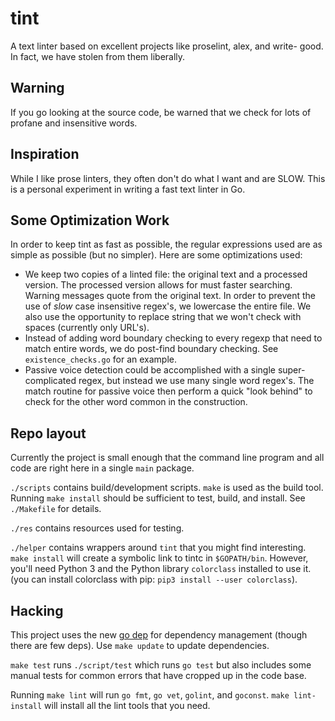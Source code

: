 # tint

A text linter based on excellent projects like proselint, alex, and write-
good. In fact, we have stolen from them liberally.

## Warning

If you go looking at the source code, be warned that we check for lots of
profane and insensitive words.

## Inspiration

While I like prose linters, they often don't do what I want and are SLOW.
This is a personal experiment in writing a fast text linter in Go.

## Some Optimization Work

In order to keep tint as fast as possible, the regular expressions used are as
simple as possible (but no simpler). Here are some optimizations used:

* We keep two copies of a linted file: the original text and a processed
  version. The processed version allows for must faster searching. Warning
  messages quote from the original text. In order to prevent the use of *slow*
  case insensitive regex's, we lowercase the entire file. We also use the
  opportunity to replace string that we won't check with spaces (currently only
  URL's).
* Instead of adding word boundary checking to every regexp that need to
  match entire words, we do post-find boundary checking. See
  `existence_checks.go` for an example.
* Passive voice detection could be accomplished with a single super-complicated
  regex, but instead we use many single word regex's. The match routine for
  passive voice then perform a quick "look behind" to check for the other word
  common in the construction.

## Repo layout

Currently the project is small enough that the command line program and all
code are right here in a single `main` package.

`./scripts` contains build/development scripts. `make` is used as the build
tool. Running `make install` should be sufficient to test, build, and install.
See `./Makefile` for details.

`./res` contains resources used for testing.

`./helper` contains wrappers around `tint` that you might find interesting.
`make install` will create a symbolic link to tintc in `$GOPATH/bin`. However,
you'll need Python 3 and the Python library `colorclass` installed to use it.
(you can install colorclass with pip: `pip3 install --user colorclass`).

## Hacking

This project uses the new [go dep](https://github.com/golang/dep) for
dependency management (though there are few deps).  Use `make update` to update
dependencies.

`make test` runs `./script/test` which runs `go test` but also includes some
manual tests for common errors that have cropped up in the code base.

Running `make lint` will run `go fmt`, `go vet`, `golint`, and `goconst`. `make
lint-install` will install all the lint tools that you need.
